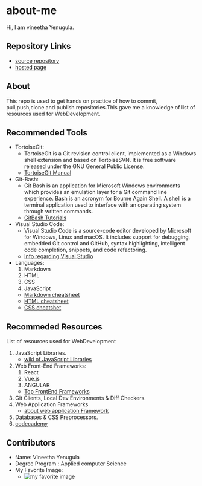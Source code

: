 # about-me
Hi, I am vineetha Yenugula.

## Repository Links
   * [source repository](https://github.com/vineetha1996/about-me)
   * [hosted page](https://vineetha1996.github.io/about-me/)

## About
   This repo is used to get hands on practice of how to commit, pull,push,clone and publish repositories.This gave me a knowledge of list of resources used for WebDevelopment.

## Recommended Tools
   * TortoiseGit:
     * TortoiseGit is a Git revision control client, implemented as a Windows shell extension and based on TortoiseSVN. It is free software released under the GNU General Public License.
     * [TortoiseGit Manual](https://tortoisegit.org/docs/tortoisegit/)
   * Git-Bash:
     * Git Bash is an application for Microsoft Windows environments which provides an emulation layer for a Git command line experience. Bash is an acronym for Bourne Again Shell. A shell is a terminal application used to interface with an operating system through written commands.
     * [GitBash Tutorials](https://www.atlassian.com/git/tutorials/git-bash)
   * Visual Studio Code:
     * Visual Studio Code is a source-code editor developed by Microsoft for Windows, Linux and macOS. It includes support for debugging, embedded Git control and GitHub, syntax highlighting, intelligent code completion, snippets, and code refactoring.
     * [Info regarding Visual Studio](https://en.wikipedia.org/wiki/Visual_Studio_Code)
   * Languages:
     1. Markdown
     2. HTML
     3. CSS
     4. JavaScript
     * [Markdown cheatsheet](http://nestacms.com/docs/creating-content/markdown-cheat-sheet)
     * [HTML cheatsheet](http://www.simplehtmlguide.com/cheatsheet.php)
     * [CSS cheatshet](https://www.w3schools.com/cssref/)

## Recommeded Resources   
   List of resources used for WebDevelopment
   1. JavaScript Libraries.
      * [wiki of JavaScript Libraries](https://en.wikipedia.org/wiki/List_of_JavaScript_libraries)
   2. Web Front-End Frameworks:
       1. React
       2. Vue.js 
       3. ANGULAR
      * [Top FrontEnd Frameworks](https://existek.com/blog/top-front-end-frameworks-2020/) 
   3. Git Clients, Local Dev Environments & Diff Checkers.
   4. Web Application Frameworks
      * [about web application Framework](https://www.scnsoft.com/blog/web-application-framework) 
   5. Databases & CSS Preprocessors.
   6. [codecademy](https://www.codecademy.com/learn)

## Contributors
   * Name: Vineetha Yenugula
   * Degree Program : Applied computer Science
   * My Favorite Image:
       * ![my favorite image](https://github.com/vineetha1996/about-me/blob/master/IMG_1232.JPG)




